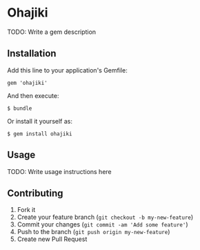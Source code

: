 # Ohajiki

TODO: Write a gem description

## Installation

Add this line to your application's Gemfile:

    gem 'ohajiki'

And then execute:

    $ bundle

Or install it yourself as:

    $ gem install ohajiki

## Usage

TODO: Write usage instructions here

## Contributing

1. Fork it
2. Create your feature branch (`git checkout -b my-new-feature`)
3. Commit your changes (`git commit -am 'Add some feature'`)
4. Push to the branch (`git push origin my-new-feature`)
5. Create new Pull Request

